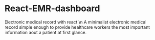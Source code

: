 # React-EMR-dashboard
Electronic medical record with react \n
A minimalist electronic medical record simple enough to provide healthcare workers the most important information aout a patient at first glance.
